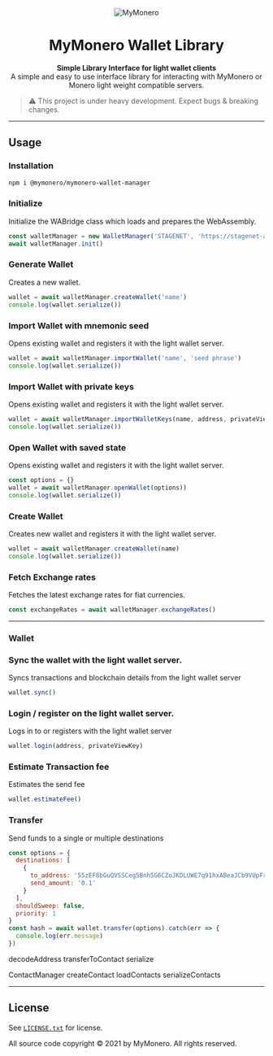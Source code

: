 <p align="center">
  <img alt="MyMonero" src="https://user-images.githubusercontent.com/1645428/120083066-8a394a00-c0c6-11eb-9bc5-1ce02784dab3.png">
</p>

<h1 align="center">MyMonero Wallet Library</h1>

<div align="center">
  <strong>Simple Library Interface for light wallet clients</strong><br>
  A simple and easy to use interface library for interacting with MyMonero or Monero light weight compatible servers.<br>
</div>

> :warning: This project is under heavy development. Expect bugs & breaking changes.

-----

## Usage

### Installation

```bash
npm i @mymonero/mymonero-wallet-manager
```

### Initialize

Initialize the WABridge class which loads and prepares the WebAssembly.

```js
const walletManager = new WalletManager('STAGENET', 'https://stagenet-api.mymonero.rtfm.net')
await walletManager.init()
```

### Generate Wallet

Creates a new wallet.

```js
wallet = await walletManager.createWallet('name')
console.log(wallet.serialize())
```

### Import Wallet with mnemonic seed

Opens existing wallet and registers it with the light wallet server.

```js
wallet = await walletManager.importWallet('name', 'seed phrase')
console.log(wallet.serialize())
```

### Import Wallet with private keys

Opens existing wallet and registers it with the light wallet server.

```js
wallet = await walletManager.importWalletKeys(name, address, privateViewKey, privateSpendKey)
console.log(wallet.serialize())
```

### Open Wallet with saved state

Opens existing wallet and registers it with the light wallet server.

```js
const options = {}
wallet = await walletManager.openWallet(options))
console.log(wallet.serialize())
```

### Create Wallet

Creates new wallet and registers it with the light wallet server.

```js
wallet = await walletManager.createWallet(name)
console.log(wallet.serialize())
```

### Fetch Exchange rates

Fetches the latest exchange rates for fiat currencies.

```js
const exchangeRates = await walletManager.exchangeRates()
```
-----

### Wallet

### Sync the wallet with the light wallet server.

Syncs transactions and blockchain details from the light wallet server

```js
wallet.sync()
```

### Login / register on the light wallet server.

Logs in to or registers with the light wallet server

```js
wallet.login(address, privateViewKey)
```

### Estimate Transaction fee

Estimates the send fee

```js
wallet.estimateFee()
```

### Transfer

Send funds to a single or multiple destinations

```js
const options = {
  destinations: [
    { 
      to_address: '55zEF8bGuQVSSCeg5Bnh5G6CZoJKDLUWE7q91hxABeaJCb9VUpFrKro6np9tuHEG1uMM1st9b2xJDa7pgTBRRkvu7p3Y9U5', 
      send_amount: '0.1' 
    }
  ],
  shouldSweep: false,
  priority: 1
}
const hash = await wallet.transfer(options).catch(err => {
  console.log(err.message)
})
```
decodeAddress
transferToContact
serialize

ContactManager
createContact
loadContacts
serializeContacts

-----

## License

See [`LICENSE.txt`](LICENSE.txt) for license.

All source code copyright © 2021 by MyMonero. All rights reserved.
